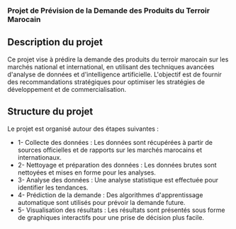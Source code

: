 ###  Projet de Prévision de la Demande des Produits du Terroir Marocain
## Description du projet
Ce projet vise à prédire la demande des produits du terroir marocain sur les marchés national et international, en utilisant des techniques avancées d'analyse de données et d'intelligence artificielle. L'objectif est de fournir des recommandations stratégiques pour optimiser les stratégies de développement et de commercialisation.
## Structure du projet
Le projet est organisé autour des étapes suivantes :

- 1- Collecte des données : Les données sont récupérées à partir de sources officielles et de rapports sur les marchés marocains et internationaux.
- 2- Nettoyage et préparation des données : Les données brutes sont nettoyées et mises en forme pour les analyses.
- 3- Analyse des données : Une analyse statistique est effectuée pour identifier les tendances.
- 4- Prédiction de la demande : Des algorithmes d'apprentissage automatique sont utilisés pour prévoir la demande future.
- 5- Visualisation des résultats : Les résultats sont présentés sous forme de graphiques interactifs pour une prise de décision plus facile.
